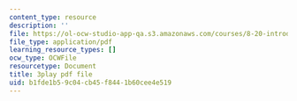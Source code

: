 ```yaml
---
content_type: resource
description: ''
file: https://ol-ocw-studio-app-qa.s3.amazonaws.com/courses/8-20-introduction-to-special-relativity-january-iap-2021/b1fde1b59c04cb45f8441b60cee4e519_d8IDtE-Ea0o.pdf
file_type: application/pdf
learning_resource_types: []
ocw_type: OCWFile
resourcetype: Document
title: 3play pdf file
uid: b1fde1b5-9c04-cb45-f844-1b60cee4e519
---
```


